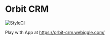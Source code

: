 # Orbit CRM
[![StyleCI](https://github.styleci.io/repos/316787718/shield?branch=main)](https://github.styleci.io/repos/316787718?branch=main)

Play with App at https://orbit-crm.webiggle.com/
